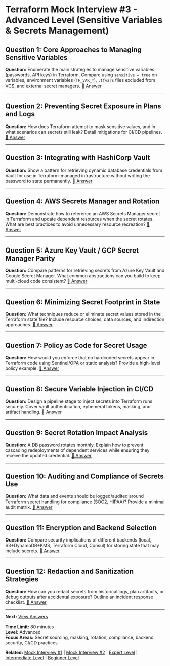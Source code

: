 # Terraform Mock Interview #3 - Advanced Level (Sensitive Variables & Secrets Management)

## Question 1: Core Approaches to Managing Sensitive Variables
**Question:** Enumerate the main strategies to manage sensitive variables (passwords, API keys) in Terraform. Compare using `sensitive = true` on variables, environment variables (`TF_VAR_*`), `.tfvars` files excluded from VCS, and external secret managers.
[📖 Answer](mock_3_answers.md#question-1-core-approaches-to-managing-sensitive-variables)

---

## Question 2: Preventing Secret Exposure in Plans and Logs
**Question:** How does Terraform attempt to mask sensitive values, and in what scenarios can secrets still leak? Detail mitigations for CI/CD pipelines.
[📖 Answer](mock_3_answers.md#question-2-preventing-secret-exposure-in-plans-and-logs)

---

## Question 3: Integrating with HashiCorp Vault
**Question:** Show a pattern for retrieving dynamic database credentials from Vault for use in Terraform-managed infrastructure without writing the password to state permanently.
[📖 Answer](mock_3_answers.md#question-3-integrating-with-hashicorp-vault)

---

## Question 4: AWS Secrets Manager and Rotation
**Question:** Demonstrate how to reference an AWS Secrets Manager secret in Terraform and update dependent resources when the secret rotates. What are best practices to avoid unnecessary resource recreation?
[📖 Answer](mock_3_answers.md#question-4-aws-secrets-manager-and-rotation)

---

## Question 5: Azure Key Vault / GCP Secret Manager Parity
**Question:** Compare patterns for retrieving secrets from Azure Key Vault and Google Secret Manager. What common abstractions can you build to keep multi-cloud code consistent?
[📖 Answer](mock_3_answers.md#question-5-azure-key-vault--gcp-secret-manager-parity)

---

## Question 6: Minimizing Secret Footprint in State
**Question:** What techniques reduce or eliminate secret values stored in the Terraform state file? Include resource choices, data sources, and indirection approaches.
[📖 Answer](mock_3_answers.md#question-6-minimizing-secret-footprint-in-state)

---

## Question 7: Policy as Code for Secret Usage
**Question:** How would you enforce that no hardcoded secrets appear in Terraform code using Sentinel/OPA or static analysis? Provide a high-level policy example.
[📖 Answer](mock_3_answers.md#question-7-policy-as-code-for-secret-usage)

---

## Question 8: Secure Variable Injection in CI/CD
**Question:** Design a pipeline stage to inject secrets into Terraform runs securely. Cover vault authentication, ephemeral tokens, masking, and artifact handling.
[📖 Answer](mock_3_answers.md#question-8-secure-variable-injection-in-cicd)

---

## Question 9: Secret Rotation Impact Analysis
**Question:** A DB password rotates monthly. Explain how to prevent cascading redeployments of dependent services while ensuring they receive the updated credential.
[📖 Answer](mock_3_answers.md#question-9-secret-rotation-impact-analysis)

---

## Question 10: Auditing and Compliance of Secrets Use
**Question:** What data and events should be logged/audited around Terraform secret handling for compliance (SOC2, HIPAA)? Provide a minimal audit matrix.
[📖 Answer](mock_3_answers.md#question-10-auditing-and-compliance-of-secrets-use)

---

## Question 11: Encryption and Backend Selection
**Question:** Compare security implications of different backends (local, S3+DynamoDB+KMS, Terraform Cloud, Consul) for storing state that may include secrets.
[📖 Answer](mock_3_answers.md#question-11-encryption-and-backend-selection)

---

## Question 12: Redaction and Sanitization Strategies
**Question:** How can you redact secrets from historical logs, plan artifacts, or debug outputs after accidental exposure? Outline an incident response checklist.
[📖 Answer](mock_3_answers.md#question-12-redaction-and-sanitization-strategies)

---

**Next:** [View Answers](mock_3_answers.md)

**Time Limit:** 80 minutes  
**Level:** Advanced  
**Focus Areas:** Secret sourcing, masking, rotation, compliance, backend security, CI/CD practices

**Related:** [Mock Interview #1](mock_1_questions.md) | [Mock Interview #2](mock_2_questions.md) | [Expert Level](../expert/) | [Intermediate Level](../intermediate/) | [Beginner Level](../beginner/)
